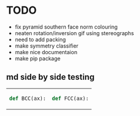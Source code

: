 # TODO
 - fix pyramid southern face norm colouring
 - neaten rotation/inversion gif using stereographs
 - need to add packing 
 - make symmetry classifier
 - make nice documentaion
 - make pip package

## md side by side testing

<table>
<tr>
<td>

```py
def BCC(ax):
```

</pre>
</td>
<td>

```py
def FCC(ax):
```

</td>
</tr>
</table>